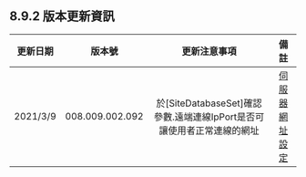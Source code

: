 
## 8.9.2 版本更新資訊

|更新日期|版本號|更新注意事項|備註|
|:-:|:-:|:-:|:-:|
|2021/3/9|008.009.002.092|於[SiteDatabaseSet]確認參數.遠端連線IpPort是否可讓使用者正常連線的網址|[伺服器網址設定](INSTALLS/HOWTO/202103090001/README.md)|